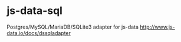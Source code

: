 # js-data-sql
Postgres/MySQL/MariaDB/SQLite3 adapter for js-data  http://www.js-data.io/docs/dssqladapter
